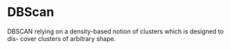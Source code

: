 # DBScan
DBSCAN relying on a density-based notion of clusters which is designed to dis- cover clusters of arbitrary shape.
